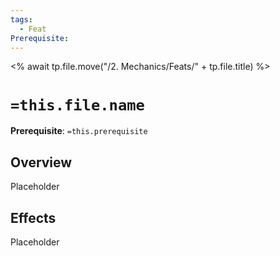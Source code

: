 ```yaml
---
tags:
  - Feat
Prerequisite:
---
```

<% await tp.file.move("/2. Mechanics/Feats/" + tp.file.title) %>
# `=this.file.name`

**Prerequisite**: `=this.prerequisite`

## Overview
Placeholder

## Effects
Placeholder

